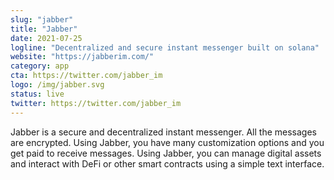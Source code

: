 ```yaml
---
slug: "jabber"
title: "Jabber"
date: 2021-07-25
logline: "Decentralized and secure instant messenger built on solana"
website: "https://jabberim.com/"
category: app
cta: https://twitter.com/jabber_im
logo: /img/jabber.svg
status: live
twitter: https://twitter.com/jabber_im
---
```


Jabber is a secure and decentralized instant messenger. All the messages are encrypted. Using Jabber, you have many customization options and you get paid to receive messages. Using Jabber, you can manage digital assets and interact with DeFi or other smart contracts using a simple text interface.

